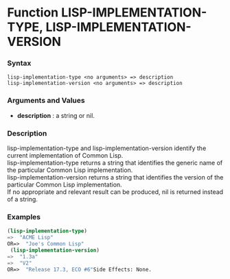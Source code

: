 <!-- Generated on 05/10/2020 by https://github.com/anto2oo/clhs-evolved -->

# Function LISP-IMPLEMENTATION-TYPE, LISP-IMPLEMENTATION-VERSION

### Syntax
`lisp-implementation-type <no arguments> => description`  
`lisp-implementation-version <no arguments> => description`  


### Arguments and Values
- **description** : a string or nil.   


### Description
lisp-implementation-type and lisp-implementation-version identify the current implementation of Common Lisp.  
lisp-implementation-type returns a string that identifies the generic name of the particular Common Lisp implementation.  
lisp-implementation-version returns a string that identifies the version of the particular Common Lisp implementation.  
If no appropriate and relevant result can be produced, nil is returned instead of a string.



### Examples
```lisp 
(lisp-implementation-type)
=>  "ACME Lisp"
OR=>  "Joe's Common Lisp"
 (lisp-implementation-version)
=>  "1.3a"
=>  "V2"
OR=>  "Release 17.3, ECO #6"Side Effects: None.
```

